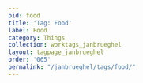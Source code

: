 ```yaml
---
pid: food
title: 'Tag: Food'
label: Food
category: Things
collection: worktags_janbrueghel
layout: tagpage_janbrueghel
order: '065'
permalink: "/janbrueghel/tags/food/"
---
```

